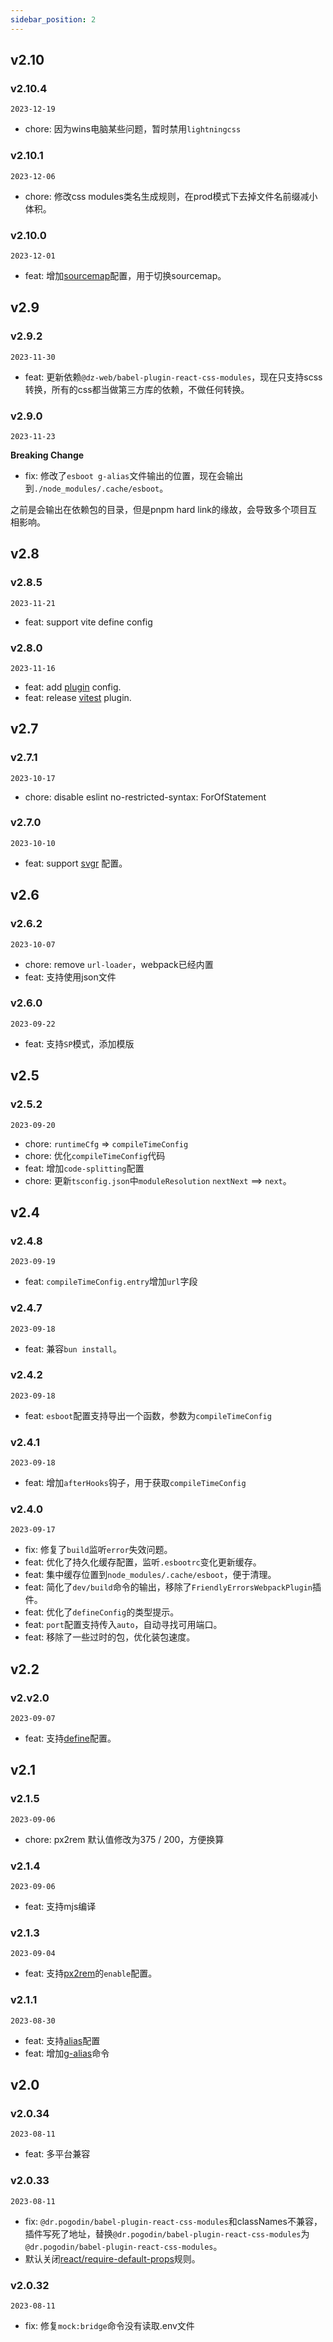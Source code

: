 ```yaml
---
sidebar_position: 2
---
```


## v2.10

### v2.10.4

`2023-12-19`

- chore: 因为wins电脑某些问题，暂时禁用`lightningcss`

### v2.10.1

`2023-12-06`

- chore: 修改css modules类名生成规则，在prod模式下去掉文件名前缀减小体积。

### v2.10.0

`2023-12-01`

- feat: 增加[sourcemap](/docs/esboot/guides/config#sourcemap)配置，用于切换sourcemap。

## v2.9

### v2.9.2

`2023-11-30`

- feat: 更新依赖`@dz-web/babel-plugin-react-css-modules`，现在只支持scss转换，所有的css都当做第三方库的依赖，不做任何转换。

### v2.9.0

`2023-11-23`

**Breaking Change**

- fix: 修改了`esboot g-alias`文件输出的位置，现在会输出到`./node_modules/.cache/esboot`。

之前是会输出在依赖包的目录，但是pnpm hard link的缘故，会导致多个项目互相影响。

## v2.8

### v2.8.5

`2023-11-21`

- feat: support vite define config

### v2.8.0

`2023-11-16`

- feat: add [plugin](/docs/esboot/guides/config#plugins) config.
- feat: release [vitest](/docs/plugins/plugin-vitest/doc) plugin.

## v2.7

### v2.7.1

`2023-10-17`

- chore: disable eslint no-restricted-syntax: ForOfStatement

### v2.7.0

`2023-10-10`

- feat: support [svgr](/docs/esboot/guides/config#svgr) 配置。

## v2.6

### v2.6.2

`2023-10-07`

- chore: remove `url-loader`，webpack已经内置
- feat: 支持使用json文件

### v2.6.0

`2023-09-22`

- feat: 支持`SP`模式，添加模版

## v2.5

### v2.5.2

`2023-09-20`

- chore: `runtimeCfg` => `compileTimeConfig`
- chore: 优化`compileTimeConfig`代码
- feat: 增加`code-splitting`配置
- chore: 更新`tsconfig.json`中`moduleResolution` `nextNext` ==> `next`。

## v2.4

### v2.4.8

`2023-09-19`

- feat: `compileTimeConfig.entry`增加`url`字段

### v2.4.7

`2023-09-18`

- feat: 兼容`bun install`。

### v2.4.2

`2023-09-18`

- feat: `esboot`配置支持导出一个函数，参数为`compileTimeConfig`

### v2.4.1

`2023-09-18`

- feat: 增加`afterHooks`钩子，用于获取`compileTimeConfig`

### v2.4.0

`2023-09-17`

- fix: 修复了`build`监听`error`失效问题。
- feat: 优化了持久化缓存配置，监听`.esbootrc`变化更新缓存。
- feat: 集中缓存位置到`node_modules/.cache/esboot`，便于清理。
- feat: 简化了`dev/build`命令的输出，移除了`FriendlyErrorsWebpackPlugin`插件。
- feat: 优化了`defineConfig`的类型提示。
- feat: `port`配置支持传入`auto`，自动寻找可用端口。
- feat: 移除了一些过时的包，优化装包速度。

## v2.2

### v2.v2.0

`2023-09-07`

- feat: 支持[define](/docs/esboot/guides/config#define)配置。

## v2.1

### v2.1.5

`2023-09-06`

- chore: px2rem 默认值修改为375 / 200，方便换算

### v2.1.4

`2023-09-06`

- feat: 支持mjs编译

### v2.1.3

`2023-09-04`

- feat: 支持[px2rem](/docs/esboot/guides/config#pxtorem)的`enable`配置。

### v2.1.1

`2023-08-30`

- feat: 支持[alias](/docs/esboot/guides/config#alias)配置
- feat: 增加[g-alias](/docs/esboot/guides/command#g-alias)命令

## v2.0

### v2.0.34

`2023-08-11`

- feat: 多平台兼容

### v2.0.33

`2023-08-11`

- fix: `@dr.pogodin/babel-plugin-react-css-modules`和classNames不兼容，插件写死了地址，替换`@dr.pogodin/babel-plugin-react-css-modules`为`@dr.pogodin/babel-plugin-react-css-modules`。
- 默认关闭[react/require-default-props](https://github.com/jsx-eslint/eslint-plugin-react/blob/master/docs/esboot/rules/require-default-props.md)规则。

### v2.0.32

`2023-08-11`

- fix: 修复`mock:bridge`命令没有读取.env文件
